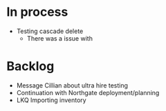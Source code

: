 # In process
- Testing cascade delete
	- There was a issue with 
# Backlog
- Message Cillian about ultra hire testing
- Continuation with Northgate deployment/planning
- LKQ Importing inventory